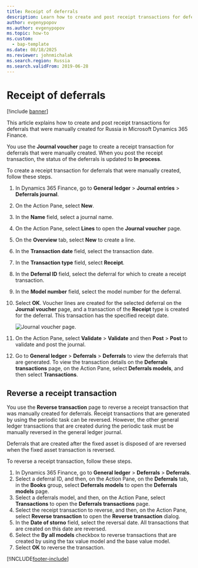 ```yaml
---
title: Receipt of deferrals
description: Learn how to create and post receipt transactions for deferrals that were manually created for Russia in Microsoft Dynamics 365 Finance.
author: evgenypopov
ms.author: evgenypopov
ms.topic: how-to
ms.custom: 
  - bap-template
ms.date: 08/18/2025
ms.reviewer: johnmichalak
ms.search.region: Russia
ms.search.validFrom: 2019-06-28
---
```


# Receipt of deferrals

[!include [banner](../../includes/banner.md)]

This article explains how to create and post receipt transactions for deferrals that were manually created for Russia in Microsoft Dynamics 365 Finance.

You use the **Journal voucher** page to create a receipt transaction for deferrals that were manually created. When you post the receipt transaction, the status of the deferrals is updated to **In process**.

To create a receipt transaction for deferrals that were manually created, follow these steps.

1. In Dynamics 365 Finance, go to **General ledger** \> **Journal entries** \> **Deferrals journal**.
1. On the Action Pane, select **New**.
1. In the **Name** field, select a journal name.
1. On the Action Pane, select **Lines** to open the **Journal voucher** page.
1. On the **Overview** tab, select **New** to create a line.
1. In the **Transaction date** field, select the transaction date.
1. In the **Transaction type** field, select **Receipt**.
1. In the **Deferral ID** field, select the deferral for which to create a receipt transaction.
1. In the **Model number** field, select the model number for the deferral.
1. Select **OK**. Voucher lines are created for the selected deferral on the **Journal voucher** page, and a transaction of the **Receipt** type is created for the deferral. This transaction has the specified receipt date.

    ![Journal voucher page.](../media/rus-deferral-transactions-01.png)

1. On the Action Pane, select **Validate** \> **Validate** and then **Post** \> **Post** to validate and post the journal.
1. Go to **General ledger** \> **Deferrals** \> **Deferrals** to view the deferrals that are generated. To view the transaction details on the **Deferrals transactions** page, on the Action Pane, select **Deferrals models**, and then select **Transactions**.

## Reverse a receipt transaction

You use the **Reverse transaction** page to reverse a receipt transaction that was manually created for deferrals. Receipt transactions that are generated by using the periodic task can be reversed. However, the other general ledger transactions that are created during the periodic task must be manually reversed in the general ledger journal.

Deferrals that are created after the fixed asset is disposed of are reversed when the fixed asset transaction is reversed.

To reverse a receipt transaction, follow these steps.

1. In Dynamics 365 Finance, go to **General ledger** \> **Deferrals** \> **Deferrals**.
1. Select a deferral ID, and then, on the Action Pane, on the **Deferrals** tab, in the **Books** group, select **Deferrals models** to open the **Deferrals models** page.
1. Select a deferrals model, and then, on the Action Pane, select **Transactions** to open the **Deferrals transactions** page.
1. Select the receipt transaction to reverse, and then, on the Action Pane, select **Reverse transaction** to open the **Reverse transaction** dialog.
1. In the **Date of storno** field, select the reversal date. All transactions that are created on this date are reversed.
1. Select the **By all models** checkbox to reverse transactions that are created by using the tax value model and the base value model.
1. Select **OK** to reverse the transaction.


[!INCLUDE[footer-include](../../../includes/footer-banner.md)]
